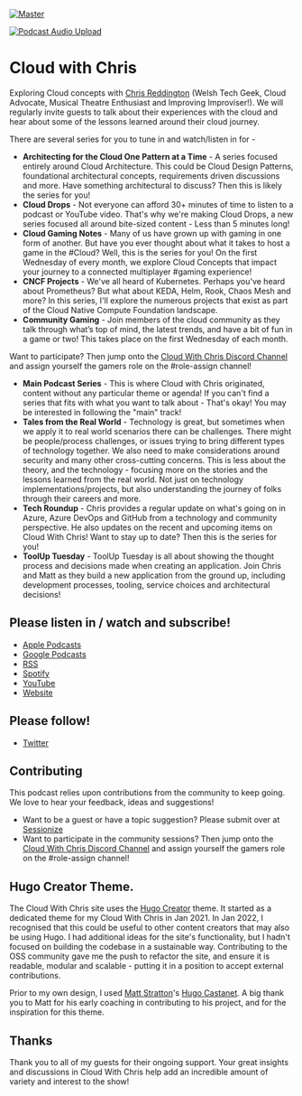 [![Master](https://github.com/cloudwithchris/cloudwithchris.com/actions/workflows/site-deployment.yaml.yaml/badge.svg)](https://github.com/chrisreddington/cloudwithchris.com/actions/workflows/site-deployment.yaml.yaml)

[![Podcast Audio Upload](https://github.com/cloudwithchris/cloudwithchris.com/actions/workflows/podcast-audio.yaml/badge.svg)](https://github.com/cloudwithchris/cloudwithchris.com/actions/workflows/podcast-audio.yaml)

# Cloud with Chris

Exploring Cloud concepts with [Chris Reddington](https://www.cloudwithchris.com/) (Welsh Tech Geek, Cloud Advocate, Musical Theatre Enthusiast and Improving Improviser!). We will regularly invite guests to talk about their experiences with the cloud and hear about some of the lessons learned around their cloud journey.

There are several series for you to tune in and watch/listen in for -

* **Architecting for the Cloud One Pattern at a Time** - A series focused entirely around Cloud Architecture. This could be Cloud Design Patterns, foundational architectural concepts, requirements driven discussions and more. Have something architectural to discuss? Then this is likely the series for you!
* **Cloud Drops** - Not everyone can afford 30+ minutes of time to listen to a podcast or YouTube video. That's why we're making Cloud Drops, a new series focused all around bite-sized content - Less than 5 minutes long!
* **Cloud Gaming Notes** - Many of us have grown up with gaming in one form of another. But have you ever thought about what it takes to host a game in the #Cloud​? Well, this is the series for you! On the first Wednesday of every month, we explore Cloud Concepts that impact your journey to a connected multiplayer #gaming​ experience!
* **CNCF Projects** - We've all heard of Kubernetes. Perhaps you've heard about Prometheus? But what about KEDA, Helm, Rook, Chaos Mesh and more? In this series, I'll explore the numerous projects that exist as part of the Cloud Native Compute Foundation landscape.
* **Community Gaming** - Join members of the cloud community as they talk through what’s top of mind, the latest trends, and have a bit of fun in a game or two! This takes place on the first Wednesday of each month.

Want to participate? Then jump onto the [Cloud With Chris Discord Channel](https://discord.gg/9FJctHP9Zv) and assign yourself the gamers role on the #role-assign channel!
* **Main Podcast Series** - This is where Cloud with Chris originated, content without any particular theme or agenda! If you can't find a series that fits with what you want to talk about - That's okay! You may be interested in following the "main" track!
* **Tales from the Real World** - Technology is great, but sometimes when we apply it to real world scenarios there can be challenges. There might be people/process challenges, or issues trying to bring different types of technology together. We also need to make considerations around security and many other cross-cutting concerns. This is less about the theory, and the technology - focusing more on the stories and the lessons learned from the real world. Not just on technology implementations/projects, but also understanding the journey of folks through their careers and more.
* **Tech Roundup** - Chris provides a regular update on what's going on in Azure, Azure DevOps and GitHub from a technology and community perspective. He also updates on the recent and upcoming items on Cloud With Chris! Want to stay up to date? Then this is the series for you!
* **ToolUp Tuesday** - ToolUp Tuesday is all about showing the thought process and decisions made when creating an application. Join Chris and Matt as they build a new application from the ground up, including development processes, tooling, service choices and architectural decisions!

## Please listen in / watch and subscribe!
* [Apple Podcasts](https://podcasts.apple.com/gb/podcast/cloud-with-chris/id1499633784)
* [Google Podcasts](https://podcasts.google.com/feed/aHR0cHM6Ly93d3cuY2xvdWR3aXRoY2hyaXMuY29tL2VwaXNvZGUvaW5kZXgueG1s?sa=X&ved=0CAMQ4aUDahcKEwiwsr2N1ePtAhUAAAAAHQAAAAAQBA)
* [RSS](https://www.cloudwithchris.com/episode/index.xml)
* [Spotify](https://open.spotify.com/show/3oBrdKm5grzl58GBiV0j2y)
* [YouTube](https://www.youtube.com/c/CloudWithChris)
* [Website](https://www.cloudwithchris.com)

## Please follow!
* [Twitter](https://www.twitter.com/reddobowen)

## Contributing
This podcast relies upon contributions from the community to keep going. We love to hear your feedback, ideas and suggestions!

* Want to be a guest or have a topic suggestion? Please submit over at [Sessionize](https://sessionize.com/CloudWithChris)
* Want to participate in the community sessions? Then jump onto the [Cloud With Chris Discord Channel](https://discord.gg/9FJctHP9Zv) and assign yourself the gamers role on the #role-assign channel!

## Hugo Creator Theme.

The Cloud With Chris site uses the [Hugo Creator](https://github.com/CloudWithChris/hugo-creator) theme. It started as a dedicated theme for my Cloud With Chris in Jan 2021. In Jan 2022, I recognised that this could be useful to other content creators that may also be using Hugo. I had additional ideas for the site's functionality, but I hadn't focused on building the codebase in a sustainable way. Contributing to the OSS community gave me the push to refactor the site, and ensure it is readable, modular and scalable - putting it in a position to accept external contributions.

Prior to my own design, I used [Matt Stratton](http://github.com/mattstratton/)'s  [Hugo Castanet](https://github.com/mattstratton/castanet). A big thank you to Matt for his early coaching in contributing to his project, and for the inspiration for this theme.

## Thanks

Thank you to all of my guests for their ongoing support. Your great insights and discussions in Cloud With Chris help add an incredible amount of variety and interest to the show!